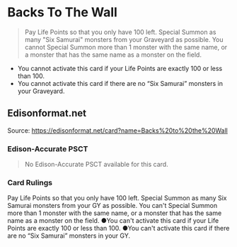 # Backs To The Wall

> Pay Life Points so that you only have 100 left. Special Summon as many "Six Samurai" monsters from your Graveyard as possible. You cannot Special Summon more than 1 monster with the same name, or a monster that has the same name as a monster on the field.

*   You cannot activate this card if your Life Points are exactly 100 or less than 100.
*   You cannot activate this card if there are no “Six Samurai” monsters in your Graveyard.

## Edisonformat.net

Source: https://edisonformat.net/card?name=Backs%20to%20the%20Wall

### Edison-Accurate PSCT

> No Edison-Accurate PSCT available for this card.

### Card Rulings

Pay Life Points so that you only have 100 left. Special Summon as many Six Samurai monsters from your GY as possible. You can't Special Summon more than 1 monster with the same name, or a monster that has the same name as a monster on the field.
●You can't activate this card if your Life Points are exactly 100 or less than 100.
●You can't activate this card if there are no “Six Samurai” monsters in your GY.
            
